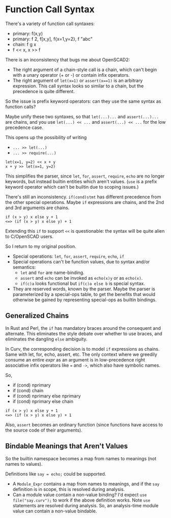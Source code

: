 # Function Call Syntax

There's a variety of function call syntaxes:
* primary: f(x,y)
* primary: f 2, f[x,y], f{x=1,y=2}, f "abc"
* chain: f g x
* f << x, x >> f

There is an inconsistency that bugs me about OpenSCAD2:
* The right argument of a chain-style call is a chain,
  which can't begin with a unary operator (+ or -) or contain infix operators.
* The right argument of `let(x=1)` or `assert(x==1)` is an arbitrary expression.
  This call syntax looks so similar to a chain,
  but the precedence is quite different.

So the issue is prefix keyword operators: can they use the same syntax as
function calls?

Maybe unify these two syntaxes, so that `let(...)...` and `assert(...)...`
are chains, and you use `let(...) << ...` and `assert(...) << ...`
for the low precedence case.

This opens up the possibility of writing
* `... >> let(...)`
* `... >> require(...)`

```
let(x=1, y=2) << x + y
x + y >> let(x=1, y=2)
```

This simplifies the parser, since `let`, `for`, `assert`, `require`, `echo`
are no longer keywords, but instead builtin entities which aren't values.
(`use` is a prefix keyword operator which can't be builtin due to scoping
issues.)

There's still an inconsistency. `if(cond)stmt` has different precedence
from the other special operations. Maybe `if` expressions are chains,
and the 2nd and 3rd arguments are chains.
```
if (x > y) x else y + 1
<=> (if (x > y) x else y) + 1
```
Extending this `if` to support `<<` is questionable: the syntax will be
quite alien to C/OpenSCAD users.

So I return to my original position.
* Special operations: `let`, `for`, `assert`, `require`, `echo`, `if`
* Special operations can't be function values, due to syntax and/or semantics:
  * `let` and `for` are name-binding.
  * `assert` and `echo` can be invoked as `echo(x)y` or as `echo(x)`.
  * `if(c)a` looks functional but `if(c)a else b` is special syntax.
* They are reserved words, known by the parser. Maybe the parser is
  parameterized by a special-ops table, to get the benefits that would otherwise
  be gained by representing special-ops as builtin bindings.

## Generalized Chains
In Rust and Perl, the `if` has mandatory braces around the consequent and
alternate. This eliminates the style debate over whether to use braces,
and eliminates the dangling `else` ambiguity.

In Curv, the corresponding decision is to model `if` expressions as chains.
Same with let, for, echo, assert, etc. The only context where we greedily
consume an entire *expr* as an argument is in low-precedence right associative
infix operators like `=` and `->`, which also have symbolic names.

So,
* if (cond) nprimary
* if (cond) chain
* if (cond) nprimary else nprimary
* if (cond) nprimary else chain
```
if (x > y) x else y + 1
<=> (if (x > y) x else y) + 1
```

Also, `assert` becomes an ordinary function (since functions have access to the
source code of their arguments).

## Bindable Meanings that Aren't Values

So the builtin namespace becomes a map from names to meanings
(not names to values).

Definitions like `say = echo;` could be supported.
* A `Module_Expr` contains a map from names to meanings,
  and if the `say` definition is in scope, this is resolved during analysis.
* Can a module value contain a non-value binding?
  I'd expect `use file("say.curv");` to work if the above definition works.
  Note `use` statements are resolved during analysis.
  So, an analysis-time module value can contain a non-value bindable.
